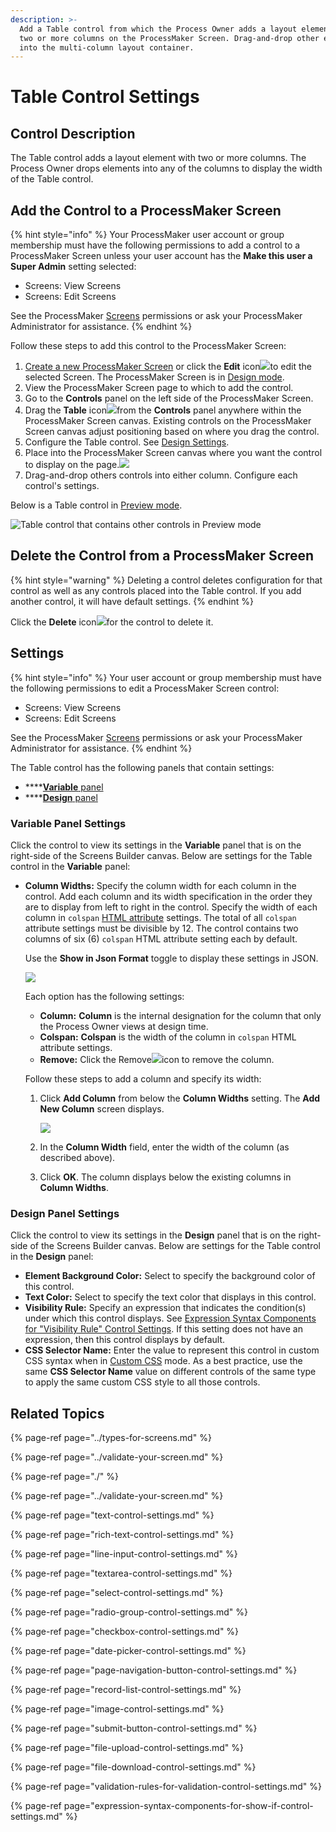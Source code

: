 ```yaml
---
description: >-
  Add a Table control from which the Process Owner adds a layout element with
  two or more columns on the ProcessMaker Screen. Drag-and-drop other elements
  into the multi-column layout container.
---
```


# Table Control Settings

## Control Description <a id="control-description"></a>

The Table control adds a layout element with two or more columns. The Process Owner drops elements into any of the columns to display the width of the Table control.

## Add the Control to a ProcessMaker Screen <a id="add-the-control-to-a-processmaker-screen"></a>

{% hint style="info" %}
Your ProcessMaker user account or group membership must have the following permissions to add a control to a ProcessMaker Screen unless your user account has the **Make this user a Super Admin** setting selected:

* Screens: View Screens
* Screens: Edit Screens

See the ProcessMaker [Screens](../../../../processmaker-administration/permission-descriptions-for-users-and-groups.md#screens) permissions or ask your ProcessMaker Administrator for assistance.
{% endhint %}

Follow these steps to add this control to the ProcessMaker Screen:

1. [Create a new ProcessMaker Screen](../../manage-forms/create-a-new-form.md) or click the **Edit** icon![](../../../../.gitbook/assets/edit-icon.png)to edit the selected Screen. The ProcessMaker Screen is in [Design mode](../screens-builder-modes.md#editor-mode).
2. View the ProcessMaker Screen page to which to add the control.
3. Go to the **Controls** panel on the left side of the ProcessMaker Screen.
4. Drag the **Table** icon![](../../../../.gitbook/assets/multi-column-control-screens-builder-processes.png)from the **Controls** panel anywhere within the ProcessMaker Screen canvas. Existing controls on the ProcessMaker Screen canvas adjust positioning based on where you drag the control.
5. Configure the Table control. See [Design Settings](multi-column-button-control-settings.md#inspector-settings).
6. Place into the ProcessMaker Screen canvas where you want the control to display on the page.​![](../../../../.gitbook/assets/multi-column-control-placed-screens-builder-processes.png)
7. Drag-and-drop others controls into either column. Configure each control's settings. 

Below is a Table control in [Preview mode](../screens-builder-modes.md#preview-mode). 

![Table control that contains other controls in Preview mode](../../../../.gitbook/assets/multi-column-control-display-screens-builder-processes.png)

## Delete the Control from a ProcessMaker Screen

{% hint style="warning" %}
Deleting a control deletes configuration for that control as well as any controls placed into the Table control. If you add another control, it will have default settings.
{% endhint %}

Click the **Delete** icon![](../../../../.gitbook/assets/delete-screen-control-screens-builder-processes.png)for the control to delete it.

## Settings <a id="inspector-settings"></a>

{% hint style="info" %}
Your user account or group membership must have the following permissions to edit a ProcessMaker Screen control:

* Screens: View Screens
* Screens: Edit Screens

See the ProcessMaker [Screens](../../../../processmaker-administration/permission-descriptions-for-users-and-groups.md#screens) permissions or ask your ProcessMaker Administrator for assistance.
{% endhint %}

The Table control has the following panels that contain settings:

* \*\*\*\*[**Variable** panel](multi-column-button-control-settings.md#variable-panel-settings)
* \*\*\*\*[**Design** panel](multi-column-button-control-settings.md#design-panel-settings)

### Variable Panel Settings

Click the control to view its settings in the **Variable** panel that is on the right-side of the Screens Builder canvas. Below are settings for the Table control in the **Variable** panel:

* **Column Widths:** Specify the column width for each column in the control. Add each column and its width specification in the order they are to display from left to right in the control. Specify the width of each column in `colspan` [HTML attribute](https://www.w3schools.com/tags/att_colspan.asp) settings. The total of all `colspan` attribute settings must be divisible by 12. The control contains two columns of six \(6\) `colspan` HTML attribute setting each by default.

  Use the **Show in Json Format** toggle to display these settings in JSON.  

  ![](../../../../.gitbook/assets/column-width-colspan-multi-control-screens-builder-processes.png)

  Each option has the following settings:

  * **Column:** **Column** is the internal designation for the column that only the Process Owner views at design time.
  * **Colspan:** **Colspan** is the width of the column in `colspan` HTML attribute settings.
  * **Remove:** Click the Remove![](../../../../.gitbook/assets/options-list-delete-option-icon-screens-builder-processes.png)icon to remove the column.

  Follow these steps to add a column and specify its width: 

  1. Click **Add Column** from below the **Column Widths** setting. The **Add New Column** screen displays.   

     ![](../../../../.gitbook/assets/add-column-multi-control-screens-builder-processes.png)

  2. In the **Column Width** field, enter the width of the column \(as described above\).
  3. Click **OK**. The column displays below the existing columns in **Column Widths**.

### Design Panel Settings

Click the control to view its settings in the **Design** panel that is on the right-side of the Screens Builder canvas. Below are settings for the Table control in the **Design** panel:

* **Element Background Color:** Select to specify the background color of this control.
* **Text Color:** Select to specify the text color that displays in this control.
* **Visibility Rule:** Specify an expression that indicates the condition\(s\) under which this control displays. See [Expression Syntax Components for "Visibility Rule" Control Settings](expression-syntax-components-for-show-if-control-settings.md#expression-syntax-components-for-show-if-control-settings). If this setting does not have an expression, then this control displays by default.
* **CSS Selector Name:** Enter the value to represent this control in custom CSS syntax when in [Custom CSS](../add-custom-css-to-a-screen.md#add-custom-css-to-a-processmaker-screen) mode. As a best practice, use the same **CSS Selector Name** value on different controls of the same type to apply the same custom CSS style to all those controls.

## Related Topics <a id="related-topics"></a>

{% page-ref page="../types-for-screens.md" %}

{% page-ref page="../validate-your-screen.md" %}

{% page-ref page="./" %}

{% page-ref page="../validate-your-screen.md" %}

{% page-ref page="text-control-settings.md" %}

{% page-ref page="rich-text-control-settings.md" %}

{% page-ref page="line-input-control-settings.md" %}

{% page-ref page="textarea-control-settings.md" %}

{% page-ref page="select-control-settings.md" %}

{% page-ref page="radio-group-control-settings.md" %}

{% page-ref page="checkbox-control-settings.md" %}

{% page-ref page="date-picker-control-settings.md" %}

{% page-ref page="page-navigation-button-control-settings.md" %}

{% page-ref page="record-list-control-settings.md" %}

{% page-ref page="image-control-settings.md" %}

{% page-ref page="submit-button-control-settings.md" %}

{% page-ref page="file-upload-control-settings.md" %}

{% page-ref page="file-download-control-settings.md" %}

{% page-ref page="validation-rules-for-validation-control-settings.md" %}

{% page-ref page="expression-syntax-components-for-show-if-control-settings.md" %}

